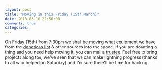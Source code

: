 ```yaml
---
layout: post
title: "Moving in this Friday (15th March)"
date: 2013-03-10 22:56:00
comments: true
categories:
---
```

On Friday (15th) from 7:30pm we shall be moving what equipment we have
from the [donations
list](http://wiki.somakeit.org.uk/wiki/Equipment_Donations) & other
sources into the space. If you are donating a thing and you need help
moving it, you can mail a
[trustee](http://www.somakeit.org.uk/trustees/). Feel free to bring
projects along too, we've seen that we can make lightning progress
(thanks to all who helped on Saturday) and I'm sure there'll be time for
hacking.
